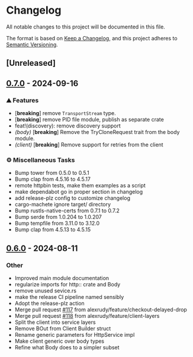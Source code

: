 # Changelog
All notable changes to this project will be documented in this file.

The format is based on [Keep a Changelog](https://keepachangelog.com/en/1.0.0/),
and this project adheres to [Semantic Versioning](https://semver.org/spec/v2.0.0.html).

## [Unreleased]

## [0.7.0](https://github.com/alexrudy/hyperdriver/compare/v0.6.0...v0.7.0) - 2024-09-16

### <!-- 0 -->⛰️ Features

- [**breaking**] remove `TransportStream` type.
- [**breaking**] remove PID file module, publish as separate crate
- feat!(discovery): remove discovery support
- *(body)* [**breaking**] Remove the TryCloneRequest trait from the body module.
- *(client)* [**breaking**] Remove support for retries from the client

### <!-- 7 -->⚙️ Miscellaneous Tasks

- Bump tower from 0.5.0 to 0.5.1
- Bump clap from 4.5.16 to 4.5.17
- remote httpbin tests, make them examples as a script
- make dependabot go in proper section in changelog
- add release-plz config to customize changelog
- cargo-machete ignore target/ directory
- Bump rustls-native-certs from 0.7.1 to 0.7.2
- Bump serde from 1.0.204 to 1.0.207
- Bump tempfile from 3.11.0 to 3.12.0
- Bump clap from 4.5.13 to 4.5.15

## [0.6.0](https://github.com/alexrudy/hyperdriver/compare/v0.5.6...v0.6.0) - 2024-08-11

### Other
- Improved main module documentation
- regularize imports for http:: crate and Body
- remove unused sevice.rs
- make the release CI pipeline named sensibly
- Adopt the release-plz action
- Merge pull request [#117](https://github.com/alexrudy/hyperdriver/pull/117) from alexrudy/feature/checkout-delayed-drop
- Merge pull request [#118](https://github.com/alexrudy/hyperdriver/pull/118) from alexrudy/feature/client-layers
- Split the client into service layers
- Remove BOut from Client Builder struct
- Rename generic parameters for HttpService impl
- Make client generic over body types
- Refine what Body does to a simpler subset
